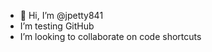 - 👋 Hi, I’m @jpetty841
- I’m testing GitHub
- I’m looking to collaborate on code shortcuts

<!---
jpetty841/jpetty841 is a ✨ special ✨ repository because its `README.md` (this file) appears on your GitHub profile.
You can click the Preview link to take a look at your changes.
--->
